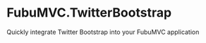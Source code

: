 FubuMVC.TwitterBootstrap
========================

Quickly integrate Twitter Bootstrap into your FubuMVC application